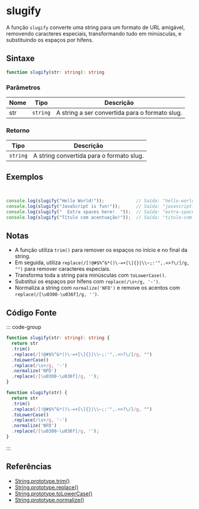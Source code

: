 # slugify

A função `slugify` converte uma string para um formato de URL amigável, removendo caracteres especiais, transformando tudo em minúsculas, e substituindo os espaços por hífens.

## Sintaxe

```typescript
function slugify(str: string): string
```

### Parâmetros

| Nome  | Tipo     | Descrição                                          |
|-------|----------|----------------------------------------------------|
| str   | `string` | A string a ser convertida para o formato slug.     |

### Retorno

| Tipo    | Descrição                                      |
|---------|------------------------------------------------|
| `string` | A string convertida para o formato slug.       |

## Exemplos

```typescript


console.log(slugify("Hello World!"));            // Saída: "hello-world"
console.log(slugify("JavaScript is fun!"));      // Saída: "javascript-is-fun"
console.log(slugify("  Extra spaces here!  "));  // Saída: "extra-spaces-here"
console.log(slugify("Título com acentuação!"));  // Saída: "titulo-com-acentuacao"
```

## Notas

- A função utiliza `trim()` para remover os espaços no início e no final da string.
- Em seguida, utiliza `replace(/[!@#$%^&*()\-=+[\]{}|\\~;:'",.<>?\/]/g, "")` para remover caracteres especiais.
- Transforma toda a string para minúsculas com `toLowerCase()`.
- Substitui os espaços por hífens com `replace(/\s+/g, '-')`.
- Normaliza a string com `normalize('NFD')` e remove os acentos com `replace(/[\u0300-\u036f]/g, '')`.

## Código Fonte

::: code-group
```typescript
function slugify(str: string): string {
  return str
  .trim()
  .replace(/[!@#$%^&*()\-=+[\]{}|\\~;:'",.<>?\/]/g, "")
  .toLowerCase()
  .replace(/\s+/g, '-')
  .normalize('NFD')
  .replace(/[\u0300-\u036f]/g, '');
}
```

```javascript
function slugify(str) {
  return str
  .trim()
  .replace(/[!@#$%^&*()\-=+[\]{}|\\~;:'",.<>?\/]/g, "")
  .toLowerCase()
  .replace(/\s+/g, '-')
  .normalize('NFD')
  .replace(/[\u0300-\u036f]/g, '');
}
```
::: 

## Referências

- [String.prototype.trim()](https://developer.mozilla.org/pt-BR/docs/Web/JavaScript/Reference/Global_Objects/String/trim)
- [String.prototype.replace()](https://developer.mozilla.org/pt-BR/docs/Web/JavaScript/Reference/Global_Objects/String/replace)
- [String.prototype.toLowerCase()](https://developer.mozilla.org/pt-BR/docs/Web/JavaScript/Reference/Global_Objects/String/toLowerCase)
- [String.prototype.normalize()](https://developer.mozilla.org/pt-BR/docs/Web/JavaScript/Reference/Global_Objects/String/normalize)